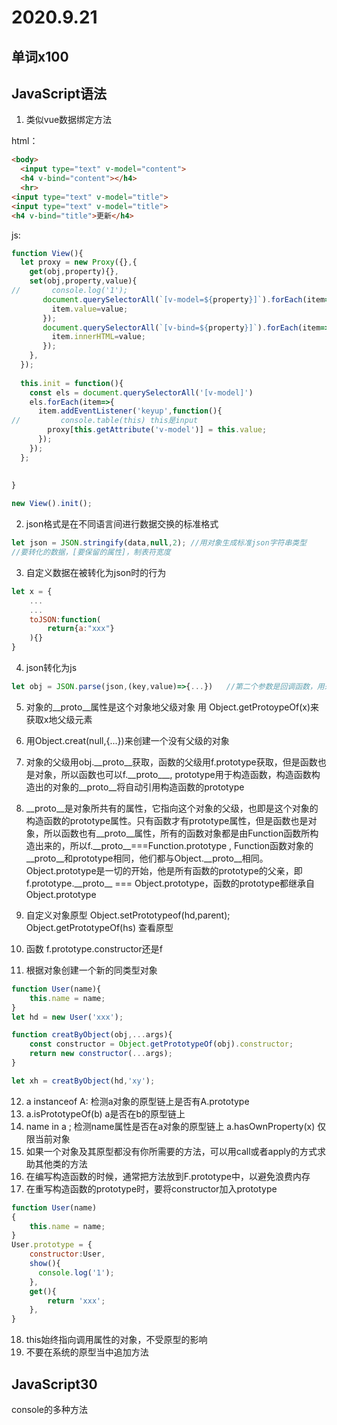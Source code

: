 # 2020.9.21

## 单词x100

## JavaScript语法

1. 类似vue数据绑定方法

html：

```html
<body>
  <input type="text" v-model="content">
  <h4 v-bind="content"></h4>
  <hr>
<input type="text" v-model="title">
<input type="text" v-model="title">
<h4 v-bind="title">更新</h4>
```

js:

```js
function View(){
  let proxy = new Proxy({},{
    get(obj,property){},
    set(obj,property,value){
//       console.log('1');
       document.querySelectorAll(`[v-model=${property}]`).forEach(item=>{
         item.value=value;
       });
       document.querySelectorAll(`[v-bind=${property}]`).forEach(item=>{
         item.innerHTML=value;
       });
    },
  });
  
  this.init = function(){
    const els = document.querySelectorAll('[v-model]')
    els.forEach(item=>{
      item.addEventListener('keyup',function(){
//         console.table(this) this是input
        proxy[this.getAttribute('v-model')] = this.value;
      });
    });
  };
  
  
}

new View().init();
```

2. json格式是在不同语言间进行数据交换的标准格式

```js
let json = JSON.stringify(data,null,2); //用对象生成标准json字符串类型
//要转化的数据，[要保留的属性]，制表符宽度
```

3. 自定义数据在被转化为json时的行为

```js
let x = {
    ...
    ...
    toJSON:function(
    	return{a:"xxx"}
    ){}
}
```

4. json转化为js

```js
let obj = JSON.parse(json,(key,value)=>{...}) 	//第二个参数是回调函数，用来在转换时处理数据
```

5. 对象的\__proto__属性是这个对象地父级对象 用 Object.getProtoypeOf(x)来获取x地父级元素
6. 用Object.creat(null,{...})来创建一个没有父级的对象
7. 对象的父级用obj.\_\_proto\_\_获取，函数的父级用f.prototype获取，但是函数也是对象，所以函数也可以f.\_\_proto_\_\_,    prototype用于构造函数，构造函数构造出的对象的\_\_proto\_\_将自动引用构造函数的prototype

8. \_\_proto\_\_是对象所共有的属性，它指向这个对象的父级，也即是这个对象的构造函数的prototype属性。只有函数才有prototype属性，但是函数也是对象，所以函数也有\_\_proto\_\_属性，所有的函数对象都是由Function函数所构造出来的，所以f.\_\_proto\_\_===Function.prototype , Function函数对象的\_\_proto\_\_和prototype相同，他们都与Object.\_\_proto__相同。Object.prototype是一切的开始，他是所有函数的prototype的父亲，即f.prototype.\_\_proto\_\_ === Object.prototype，函数的prototype都继承自Object.prototype

9. 自定义对象原型 Object.setPrototypeof(hd,parent); Object.getPrototypeOf(hs) 查看原型
10. 函数  f.prototype.constructor还是f   
11. 根据对象创建一个新的同类型对象

```js
function User(name){
    this.name = name;
}
let hd = new User('xxx');

function creatByObject(obj,...args){
    const constructor = Object.getPrototypeOf(obj).constructor;
    return new constructor(...args);
}

let xh = creatByObject(hd,'xy');
```

12. a instanceof A: 检测a对象的原型链上是否有A.prototype
13. a.isPrototypeOf(b) a是否在b的原型链上
14. name in a ;  检测name属性是否在a对象的原型链上  a.hasOwnProperty(x) 仅限当前对象
15. 如果一个对象及其原型都没有你所需要的方法，可以用call或者apply的方式求助其他类的方法
16. 在编写构造函数的时候，通常把方法放到F.prototype中，以避免浪费内存
17. 在重写构造函数的prototype时，要将constructor加入prototype

```js
function User(name)
{
    this.name = name;
}
User.prototype = {
    constructor:User,
    show(){
      console.log('1');  
    },
    get(){
        return 'xxx';
    },
}
```

18. this始终指向调用属性的对象，不受原型的影响
19. 不要在系统的原型当中追加方法

## JavaScript30

console的多种方法

